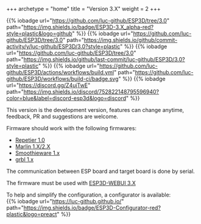+++
archetype = "home"
title = "Version 3.X"
weight = 2
+++

{{% iobadge url="https://github.com/luc-github/ESP3D/tree/3.0" path="https://img.shields.io/badge/ESP3D-3.X_alpha-red?style=plastic&logo=github" %}}
{{% iobadge url="https://github.com/luc-github/ESP3D/tree/3.0" path="https://img.shields.io/github/commit-activity/y/luc-github/ESP3D/3.0?style=plastic" %}}
{{% iobadge url="https://github.com/luc-github/ESP3D/tree/3.0" path="https://img.shields.io/github/last-commit/luc-github/ESP3D/3.0?style=plastic" %}}
{{% iobadge url="https://github.com/luc-github/ESP3D/actions/workflows/build.yml" path="https://github.com/luc-github/ESP3D/workflows/build-ci/badge.svg" %}}
{{% iobadge url="https://discord.gg/Z4ujTwE" path="https://img.shields.io/discord/752822148795596940?color=blue&label=discord-esp3d&logo=discord" %}}

This version is the development version, features can change anytime, feedback, PR and suggestions are welcome.

Firmware should work with the following firmwares: 
   * [Repetier 1.0](https://www.repetier.com/documentation/repetier-firmware/)
   * [Marlin 1.X/2.X](https://marlinfw.org/)
   * [Smoothieware 1.x](https://smoothieware.org/)
   * [grbl 1.x](https://github.com/gnea/grbl) 

The communication between ESP board and target board is done by serial. 

The firmware must be used with [ESP3D-WEBUI 3.X](/esp3d-webui/v3.x/)

To help and simplify the configuration, a configurator is available:    
{{% iobadge url="https://luc-github.github.io/" path="https://img.shields.io/badge/ESP3D-Configurator-red?plastic&logo=preact" %}}    